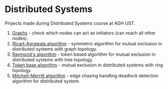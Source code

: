 # Distributed Systems
Projects made during Distributed Systems course at AGH UST.
1. [Graphs](DS1) - check which nodes can act as initiators (can reach all other nodes).
2. [Ricart-Agrawala algorithm](DS2) - symmetric algorithm for mutual exclusion in distributed systems with graph topology.
3. [Raymond's algorithm](DS3) - token based algorithm for mutual exclusion in distributed systems with tree topology.
4. [Token base algorithm](DS4) - mutual exclusion in distributed systems with ring topology.
5. [Mitchell-Merritt algorithm](DS5) - edge chasing handling deadlock detection algorithm for distributed system.